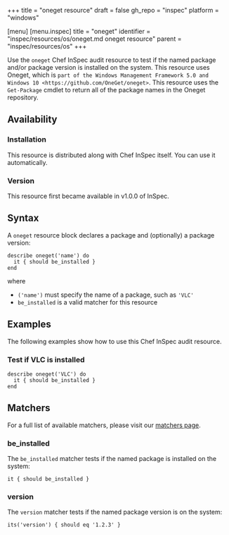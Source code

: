 +++
title = "oneget resource"
draft = false
gh_repo = "inspec"
platform = "windows"

[menu]
  [menu.inspec]
    title = "oneget"
    identifier = "inspec/resources/os/oneget.md oneget resource"
    parent = "inspec/resources/os"
+++

Use the `oneget` Chef InSpec audit resource to test if the named package and/or package version is installed on the system. This resource uses Oneget, which is `part of the Windows Management Framework 5.0 and Windows 10 <https://github.com/OneGet/oneget>`. This resource uses the `Get-Package` cmdlet to return all of the package names in the Oneget repository.

## Availability

### Installation

This resource is distributed along with Chef InSpec itself. You can use it automatically.

### Version

This resource first became available in v1.0.0 of InSpec.

## Syntax

A `oneget` resource block declares a package and (optionally) a package version:

    describe oneget('name') do
      it { should be_installed }
    end

where

- `('name')` must specify the name of a package, such as `'VLC'`
- `be_installed` is a valid matcher for this resource

## Examples

The following examples show how to use this Chef InSpec audit resource.

### Test if VLC is installed

    describe oneget('VLC') do
      it { should be_installed }
    end

## Matchers

For a full list of available matchers, please visit our [matchers page](/inspec/matchers/).

### be_installed

The `be_installed` matcher tests if the named package is installed on the system:

    it { should be_installed }

### version

The `version` matcher tests if the named package version is on the system:

    its('version') { should eq '1.2.3' }
